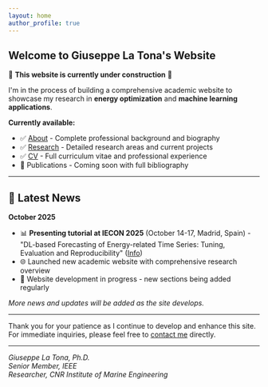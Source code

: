 ```yaml
---
layout: home
author_profile: true
---
```


## Welcome to Giuseppe La Tona's Website

🚧 **This website is currently under construction** 🚧

I'm in the process of building a comprehensive academic website to showcase my research in **energy optimization** and **machine learning applications**. 

**Currently available:**
- ✅ [About](/about/) - Complete professional background and biography
- ✅ [Research](/research/) - Detailed research areas and current projects  
- ✅ [CV](/cv/) - Full curriculum vitae and professional experience
- 🔄 Publications - Coming soon with full bibliography

---

## 📰 Latest News

**October 2025**
- 📊 **Presenting tutorial at IECON 2025** (October 14-17, Madrid, Spain) - "DL-based Forecasting of Energy-related Time Series: Tuning, Evaluation and Reproducibility" ([Info](https://iecon2025.org/wp-content/uploads/2025/09/dl-based-forecasting-of-energy-related-time-series-tuning-evaluation-and-reproducibility.pdf))
- 🌐 Launched new academic website with comprehensive research overview
- 🔧 Website development in progress - new sections being added regularly


*More news and updates will be added as the site develops.*

---

Thank you for your patience as I continue to develop and enhance this site. For immediate inquiries, please feel free to [contact me](mailto:giuseppe.latona@cnr.it) directly.

---

*Giuseppe La Tona, Ph.D.*  
*Senior Member, IEEE*  
*Researcher, CNR Institute of Marine Engineering*